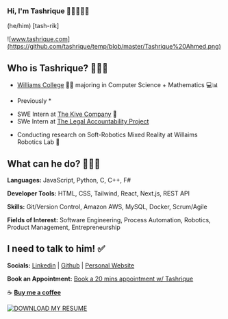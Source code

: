 ### Hi, I'm Tashrique 👋🏻👨🏻‍💻
(he/him) [tash-rik]

![www.tashrique.com](https://github.com/tashrique/temp/blob/master/Tashrique%20Ahmed.png)



## Who is Tashrique? 🤷🏻‍♂️ 

* [Williams College](https://www.williams.edu) 💜🐮 majoring in Computer Science + Mathematics 💻📊

* Previously *
- SWE Intern at [The Kive Company](https://www.artkiveapp.com) 🎨
- SWe Intern at [The Legal Accountability Project](https://www.legalaccountabilityproject.org/)

* Conducting research on Soft-Robotics Mixed Reality at Willaims Robotics Lab 🤖



## What can he do? 👨🏻‍💼

**Languages:** JavaScript, Python, C, C++, F#

**Developer Tools:** HTML, CSS, Tailwind, React, Next.js, REST API

**Skills:** Git/Version Control, Amazon AWS, MySQL, Docker, Scrum/Agile 

**Fields of Interest:**  Software Engineering, Process Automation, Robotics, Product Management, Entrepreneurship


## I need to talk to him! ✅

**Socials:** [Linkedin](https://linkedin.com/in/tashrique-ahmed) | [Github](https://github.com/tashrique) | [Personal Website](https://www.tashrique.com)

**Book an Appointment:** [Book a 20 mins appointment w/ Tashrique](https://calendar.app.google/9sAf1mgdEw7HRUJc9)

☕ [**Buy me a coffee**](https://buymeacoffee.com/tashrique)

[![DOWNLOAD MY RESUME](https://img.shields.io/badge/DOWNLOAD%20MY%20RESUME-08d665?style=for-the-badge&logo=&logoColor=black)](https://www.tashrique.com/download-cv/) 


